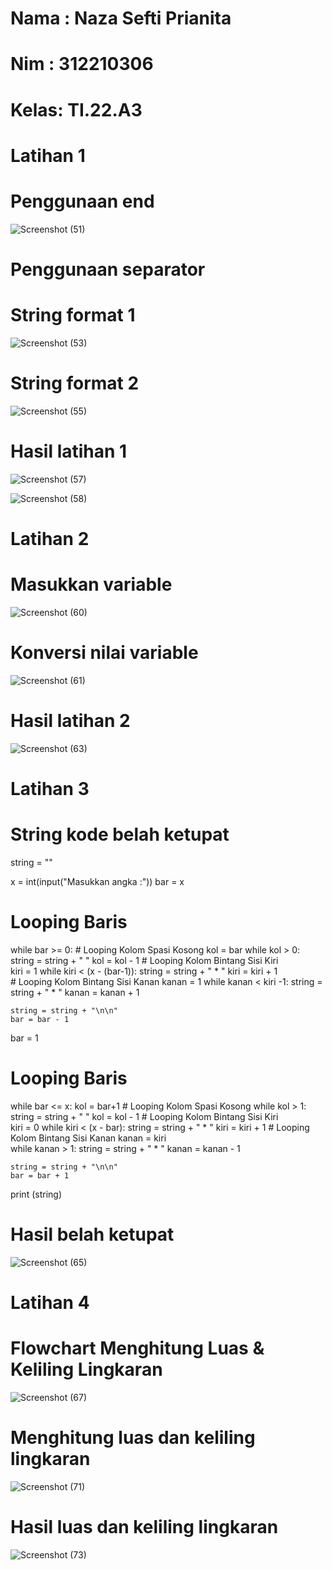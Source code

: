 # Nama : Naza Sefti Prianita
# Nim  : 312210306
# Kelas: TI.22.A3

# Latihan 1

# Penggunaan end

![Screenshot (51)](https://user-images.githubusercontent.com/115772516/198219512-54127900-4022-4aa3-81fe-9573b914cd28.png)

# Penggunaan separator

# String format 1

![Screenshot (53)](https://user-images.githubusercontent.com/115772516/198220340-18c23df9-f996-44f7-a0dc-299b2f4a922d.png)

# String format 2

![Screenshot (55)](https://user-images.githubusercontent.com/115772516/198220649-35d6ba5c-432d-445e-b52b-64e896b9ef57.png)

# Hasil latihan 1

![Screenshot (57)](https://user-images.githubusercontent.com/115772516/198221441-b0efb6bf-b4a7-41c7-a72d-5118147b37b1.png)

![Screenshot (58)](https://user-images.githubusercontent.com/115772516/198221841-91ce86d3-139c-4490-ade1-bb154a67a1f8.png)

# Latihan 2

# Masukkan variable

![Screenshot (60)](https://user-images.githubusercontent.com/115772516/198222357-14719ac4-b5f6-43b3-ad56-808e06484c71.png)

# Konversi nilai variable

![Screenshot (61)](https://user-images.githubusercontent.com/115772516/198222681-8e90e20c-97c0-495c-9c27-eac39ff5dec0.png)

# Hasil latihan 2

![Screenshot (63)](https://user-images.githubusercontent.com/115772516/198223134-f2e2a43f-9b52-4b14-9f08-f0c39ef60719.png)

# Latihan 3

# String kode belah ketupat
string = ""

x = int(input("Masukkan angka :"))
bar = x
# Looping Baris
while bar >= 0:
	# Looping Kolom Spasi Kosong
	kol = bar
	while kol > 0:
		string = string + "   "
		kol = kol - 1
	# Looping Kolom Bintang Sisi Kiri		
	kiri = 1
	while kiri < (x - (bar-1)):
		string = string + " * "
		kiri = kiri + 1		
	# Looping Kolom Bintang Sisi Kanan
	kanan = 1
	while kanan < kiri -1:
		string = string + " * "
		kanan = kanan + 1	

	string = string + "\n\n"
	bar = bar - 1

bar = 1	
# Looping Baris
while bar <= x:
	kol = bar+1
	# Looping Kolom Spasi Kosong
	while kol > 1:
		string = string + "   "
		kol = kol - 1
	# Looping Kolom Bintang Sisi Kiri	
	kiri = 0
	while kiri < (x - bar):
		string = string + " * "
		kiri = kiri + 1	
	# Looping Kolom Bintang Sisi Kanan
	kanan = kiri	
	while kanan > 1:
		string = string + " * "
		kanan = kanan - 1

	string = string + "\n\n"
	bar = bar + 1
print (string)

# Hasil belah ketupat

![Screenshot (65)](https://user-images.githubusercontent.com/115772516/198227831-7bee56f5-2d9a-4888-a140-6c884ce432ee.png)

# Latihan 4

# Flowchart Menghitung Luas & Keliling Lingkaran

![Screenshot (67)](https://user-images.githubusercontent.com/115772516/198229758-497f89c1-c987-4137-b860-5713a18baec0.png)

# Menghitung luas dan keliling lingkaran 

![Screenshot (71)](https://user-images.githubusercontent.com/115772516/198231526-d99288d9-46de-4321-a928-744532520fea.png)

# Hasil luas dan keliling lingkaran

![Screenshot (73)](https://user-images.githubusercontent.com/115772516/198232371-adb9360a-1048-4c11-a169-21c3a87fc253.png)


